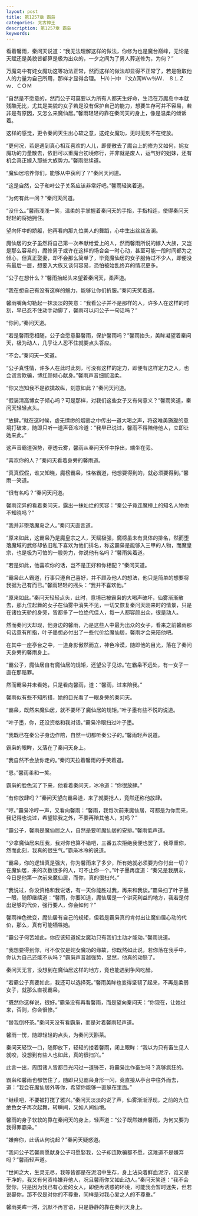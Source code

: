 ```yaml
---
layout: post
title: 第1257章 霸枭
categories: 太古神王
description: 第1257章 霸枭
keywords:
---
```


看着馨雨，秦问天说道：“我无法理解这样的做法，你修为也是魔台巅峰，无论是天赋还是美貌皆都算是极为出众的，一夕之间为了男人葬送修为，为何？”

万魔岛中有姹女魔功这等功法正常，然而这样的做法却显得不正常了，若是吸取他人的力量为自己所用，那样才显得合理。┡㈧ ㈠中 『文Δ网Ｗｗ％Ｗ． ８⒈Ｚｗ．ＣＯＭ

“自然是不愿意的，然而公子可莫要以为所有人都天生好命，生活在万魔岛中本就残酷无比，尤其是美貌的女子若是没有保护自己的能力，想要生存可并不容易，若非是有原因，又怎么来魔仙居。”馨雨轻轻的靠在秦问天的身上，像是温柔的倾诉着。

这样的感觉，更令秦问天生出心软之意，这姹女魔功，无时无刻不在绽放。

“更何况，若是遇到真心相互喜欢的人儿，即便散去了魔台上的修为又如何，姹女魔功的力量散去，依旧可以重魔台初境修行，并非就是废人，运气好的姐妹，还有机会真正嫁入那些大族势力。”馨雨继续道。

“魔仙居培养你们，能够从中获利了？”秦问天问道。

“这是自然，公子和叶公子关系应该非常好吧。”馨雨轻笑着道。

“为何有此一问？”秦问天问道。

“没什么。”馨雨浅浅一笑，温柔的手掌握着秦问天的手指，手指相连，使得秦问天轻轻的将她拥住。

望向怀中的娇躯，他再看向那九位美人的舞蹈，心中生出丝丝波澜。

魔仙居的女子虽然将自己第一次奉献给爱上的人，然而馨雨所说的嫁入大族，又岂是那么容易的，魔修男子或许在这样的场合会一时心动，甚至可能一段时间都为之倾心，但真正娶妻，却不会那么简单了，毕竟魔仙居的女子服侍过不少人，即便没有最后一层，想要入大族又谈何容易，恐怕被始乱终弃的情况更多。

“公子在想什么？”馨雨抬起头来望着秦问天，柔声道。

“我在想自己有没有这样的魅力，能够让你们折服。”秦问天笑着道。

馨雨嘴角勾勒起一抹淡淡的笑意：“我看公子并不是那样的人，许多人在这样的时刻，早已忍不住动手动脚了，馨雨可以问公子一句话吗？”

“你问。”秦问天道。

“若是馨雨愿相随，公子会愿意娶馨雨，保护馨雨吗？”馨雨抬头，美眸凝望着秦问天，极为动人，几乎让人忍不住就要点头答应。

“不会。”秦问天一笑道。

“公子真性情，许多人在此时此刻，可没有这样的定力，即便有这样定力之人，也会谎言欺骗，博红颜倾心献身。”馨雨声音细腻温柔。

“你又岂知我不是欲擒故纵，刻意如此？”秦问天问道。

“假装清高博女子倾心吗？可是那样，对我们这些女子又有何意义？”馨雨笑道，秦问天轻轻点头。

“放肆。”就在这时候，虚无缥缈的烟雾之中传出一道大喝之声，将这唯美旖旎的意境打破来，随即只听一道声音冷冷道：“我早已说过，馨雨不得陪侍他人，立即让她来此。”

这声音霸道强势，穿透云雾，馨雨从秦问天怀中挣出，端坐在旁。

“喜欢你的人？”秦问天看着身旁的馨雨道。

“真真假假，谁又知晓，魔榜霸枭，性格霸道，他想要得到的，就必须要得到。”馨雨一笑道。

“很有名吗？”秦问天问道。

馨雨诧异的看着秦问天，露出一抹灿烂的笑容：“秦公子竟连魔榜上的知名人物也不知晓吗？”

“我并非堕落魔岛之人。”秦问天直言道。

“原来如此，这霸枭乃是魔皇宗之人，天赋极强，魔榜虽未有具体的排名，然而堕落魔域的武修却依旧私下喜欢为他们排名，称这霸枭是能够入三甲的人物，而魔皇宗，也是极为可怕的一股势力，你说他有名吗？”馨雨笑着道。

“若是如此，他喜欢你的话，岂不是正好和你相配？”秦问天道。

“霸枭此人霸道，行事只遵自己喜好，并不顾及他人的想法，他只是简单的想要将我据为己有而已。”馨雨轻轻的摇头：“我并不喜欢他。”

“原来如此。”秦问天轻轻点头，此时，意境已被霸枭的大喝声破坏，仙雾渐渐散去，那九位起舞的女子在仙雾中消失不见，一切又恢复秦问天刚来时的情景，只是在诸位天骄的身旁，皆都多了一位绝代佳人，每一人都容颜出众，很是动人。

然而秦问天却现，他身边的馨雨，乃是这些人中最为出众的女子，看来之前馨雨那句话意有所指，叶子墨想必付出了一些代价给魔仙居，馨雨才会来陪他吧。

在其中一座亭台之中，一道身影傲然而立，神色冷漠，随即他的目光，落在了秦问天身旁的馨雨身上。

“霸公子，魔仙居自有魔仙居的规矩，还望公子见谅。”在霸枭不远处，有一女子一直在那赔罪。

然而霸枭并未看她，只是看向馨雨，道：“馨雨，过来陪我。”

馨雨似有些不知所措，她的目光看了一眼身旁的秦问天。

“霸枭，既然来魔仙居，就不要坏了魔仙居的规矩。”叶子墨有些不悦的说道。

“叶子墨，你，还没资格和我对话。”霸枭冷眼扫过叶子墨。

“我既已在秦公子身边作陪，自然一切都听秦公子的。”馨雨轻声说道。

霸枭的眼眸，又落在了秦问天身上。

“我自然不会放你走的。”秦问天拉着馨雨的手笑着道。

“恩。”馨雨柔和一笑。

霸枭的脸色沉了下来，他看着秦问天，冰冷道：“你很放肆。”

“有你放肆吗？”秦问天望向霸枭道，来了就要抢人，竟然还称他放肆。

“哼。”霸枭冷哼一声，又看向馨雨：“馨雨，我每次前来魔仙居，可都是为你而来，我记得也说过，希望除我之外，不要再陪其他人，对吗？”

“霸公子，馨雨是魔仙居之人，自然是要听魔仙居的安排。”馨雨低声道。

“少拿魔仙居来压我，我对你也算不错吧，三番五次拒绝我便也罢了，我尊重你，然而此刻，我真的很生气。”霸枭冰冷的说道。

“霸枭，你的逻辑真是强大，你为馨雨来了多少，所有她就必须要为你付出一切？在魔仙居，来的次数很多的人，可不止你一个。”叶子墨再度道：“秦兄是我朋友，今日是他第一次前来魔仙居，而你，真的很扫兴。”

“我说过，你没资格和我说话，有一天你能胜过我，再来和我谈。”霸枭扫了叶子墨一眼，随即继续道：“馨雨，你要知道，魔仙居是一个讲究利益的地方，我若是付出足够的代价，强行要人，你会如何？”

馨雨神色微变，魔仙居有自己的规矩，但若是霸枭真的肯付出让魔仙居心动的代价，那么，真有可能牺牲她。

“霸公子何苦如此，你应该知道姹女魔功只有我们主动才能动。”馨雨说道。

“我想要得到你，可不仅仅是姹女魔功的缘故，你既然如此说，若你落在我手中，你认为自己还能不从吗？”霸枭声音越强势，显然，他真的动怒了。

秦问天无言，没想到在魔仙居这样的地方，竟也能遇到争风吃醋。

“若霸公子真要如此，我还可以选择死。”馨雨美眸也变得坚韧了起来，不再是柔弱女子，就那么直视霸枭。

“既然你这样说，很好。”霸枭没有再看馨雨，而是望向秦问天：“你现在，让她过来，否则，你会很惨。”

“替我倒杯茶。”秦问天没有看霸枭，而是对着馨雨轻声道。

馨雨一愣，随即轻轻的点头，为秦问天斟茶。

秦问天轻饮一口，随即放下，轻轻的搂着馨雨，闭上眼眸：“我以为只有畜生见人就咬，没想到有些人也如此，真的很扫兴。”

此言一出，周围诸人皆都目光闪过一道锋芒，将霸枭比作畜生吗？真够疯狂的。

霸枭和馨雨也都愣住了，随即只见霸枭身形一闪，竟直接从亭台中往外而去，道：“我会在魔仙居外等你，希望你能够一直躲在里面。”

“继续吧，不要被打搅了雅兴。”秦问天淡淡的说了声，仙雾渐渐浮现，之前的九位绝色女子再次起舞，转瞬间，又如人间仙境。

馨雨的身子软软的靠在秦问天的身上，轻声道：“公子既然嫌弃馨雨，为何又要为我得罪霸枭。”

“嫌弃你，此话从何说起？”秦问天疑惑道。

“我问公子若馨雨愿献身公子可愿娶我，公子却连欺骗都不愿，这难道不是嫌弃吗？”馨雨轻声道。

“世间之大，生灵无尽，我等皆都是在泥沼中生存，身上沾染着鲜血泥泞，谁又是干净的，我又有何资格嫌弃他人，况且馨雨你又如此动人。”秦问天笑道：“我不会娶你，只是因为我已有心爱的女人，即便再诱惑的环境，可能我会暂时迷失，但若说娶你，那不仅是对你的不尊重，同样是对我心爱之人的不尊重。”

馨雨美眸一滞，沉默不再言语，只是静静的靠在秦问天身上。
